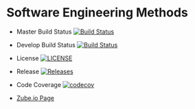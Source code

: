 # Software Engineering Methods

- Master Build Status  [![Build Status](https://travis-ci.com/petertheverner/semethods.svg?branch=master)](https://travis-ci.com/petertheverner/semethods)
- Develop Build Status [![Build Status](https://travis-ci.com/petertheverner/semethods.svg?branch=Develop)](https://travis-ci.com/petertheverner/semethods)
- License [![LICENSE](https://img.shields.io/github/license/petertheverner/semethods.svg?style=flat-square)](https://github.com/petertheverner/semethods/blob/master/LICENSE)
- Release [![Releases](https://img.shields.io/github/release/petertheverner/semethods/all.svg?style=flat-square)](https://github.com/petertheverner/semethods/releases)

- Code Coverage [![codecov](https://codecov.io/gh/petertheverner/semethods/branch/master/graph/badge.svg?token=9LA4D7PHTE)](https://codecov.io/gh/petertheverner/semethods)

- [Zube.io Page](https://zube.io/semethods-coursework/semethods/w/workspace-1/kanban)
